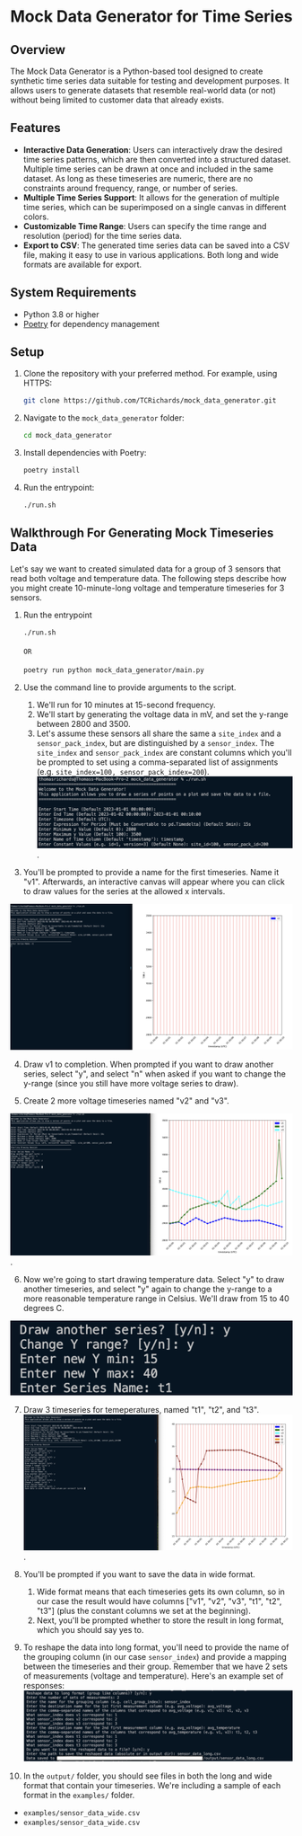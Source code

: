 # Mock Data Generator for Time Series

## Overview

The Mock Data Generator is a Python-based tool designed to create synthetic time series data suitable for testing and development purposes. It allows users to generate datasets that resemble real-world data (or not) without being limited to customer data that already exists.

## Features

- **Interactive Data Generation**: Users can interactively draw the desired time series patterns, which are then converted into a structured dataset.  Multiple time series can be drawn at once and included in the same dataset.  As long as these timeseries are numeric, there are no constraints around frequency, range, or number of series.
- **Multiple Time Series Support**: It allows for the generation of multiple time series, which can be superimposed on a single canvas in different colors.
- **Customizable Time Range**: Users can specify the time range and resolution (period) for the time series data.
- **Export to CSV**: The generated time series data can be saved into a CSV file, making it easy to use in various applications.  Both long and wide formats are available for export.

## System Requirements

- Python 3.8 or higher
- [Poetry](https://python-poetry.org/) for dependency management

## Setup

1. Clone the repository with your preferred method.  For example, using HTTPS:

   ```bash
   git clone https://github.com/TCRichards/mock_data_generator.git
   ```

1. Navigate to the `mock_data_generator` folder:

   ```bash
   cd mock_data_generator
   ```

2. Install dependencies with Poetry:

   ```bash
   poetry install
   ```

3. Run the entrypoint:

   ```bash
   ./run.sh
   ```

## Walkthrough For Generating Mock Timeseries Data

Let's say we want to created simulated data for a group of 3 sensors that read both voltage and temperature data.
The following steps describe how you might create 10-minute-long voltage and temperature timeseries for 3 sensors.

1. Run the entrypoint

   ```bash
   ./run.sh
   
   OR

   poetry run python mock_data_generator/main.py
   ```

2. Use the command line to provide arguments to the script.
   1. We'll run for 10 minutes at 15-second frequency.
   2. We'll start by generating the voltage data in mV, and set the y-range between 2800 and 3500.
   3. Let's assume these sensors all share the same a `site_index` and a `sensor_pack_index`, but are distinguished by a `sensor_index`.  The `site_index` and `sensor_pack_index` are constant columns which you'll be prompted to set using a comma-separated list of assignments (e.g. `site_index=100, sensor_pack_index=200`).
![Command Line Arguments](docs/args.png).

3. You'll be prompted to provide a name for the first timeseries.  Name it "v1".  Afterwards, an interactive canvas will appear where you can click to draw values for the series at the allowed x intervals.

![name_series](docs/name_series.png)

4. Draw v1 to completion.  When prompted if you want to draw another series, select "y", and select "n" when asked if you want to change the y-range (since you still have more voltage series to draw).

5. Create 2 more voltage timeseries named "v2" and "v3".

![Voltages](docs/voltages.png).

6. Now we're going to start drawing temperature data.  Select "y" to draw another timeseries, and select "y" again to change the y-range to a more reasonable temperature range in Celsius.  We'll draw from 15 to 40 degrees C.

![temp_range](docs/temp_range.png)

7. Draw 3 timeseries for temeperatures, named "t1", "t2", and "t3".
![Before Saving](docs/before_save.png).

8. You'll be prompted if you want to save the data in wide format.
   1. Wide format means that each timeseries gets its own column, so in our case the result would have columns ["v1", "v2", "v3", "t1", "t2", "t3"] (plus the constant columns we set at the beginning).
   2. Next, you'll be prompted whether to store the result in long format, which you should say yes to.

9. To reshape the data into long format, you'll need to provide the name of the grouping column (in our case `sensor_index`) and provide a mapping between the timeseries and their group. Remember that we have 2 sets of measurements (voltage and temperature).  Here's an example set of responses:
![Reshape to Long](docs/reshape_to_long.png)

10.  In the `output/` folder, you should see files in both the long and wide format that contain your timeseries.  We're including a sample of each format in the `examples/` folder.
   - `examples/sensor_data_wide.csv`
   - `examples/sensor_data_wide.csv`
